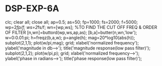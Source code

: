 # DSP-EXP-6A
clc;
clear all;
close all;
ap=0.5;
as=50;
fp=1000;
fs=2000;
f=5000;
wp=2*fp/f;
ws=2*fs/f;
wn=[wp,ws];
%TO FIND THE CUT OFF FREQ & ORDER OF FILTER
[n,wn]=buttord(wp,ws,ap,as);
[b,a]=butter(n,wn,'low');
w=0:0.01:pi;
h=freqz(b,a,w);
p=angle(h);
mag=20*log10(abs(h));
subplot(2,1,1);
plot(w/pi,mag);
grid;
xlabel('normalized frequency');
ylabel('magnitude in db-->');
title('magnitude response(low pass filter)');
subplot(2,1,2);
plot(w/pi,p);
grid;
xlabel('normalized frequency-->');
ylabel('phase in radians-->');
title('phase response(low pass filter)');
